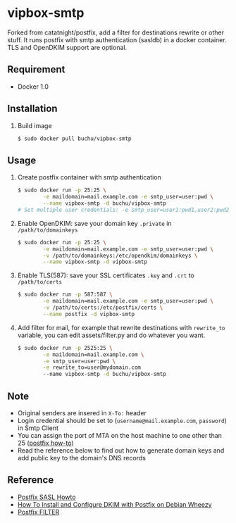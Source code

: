 vipbox-smtp
==============

Forked from catatnight/postfix, add a filter for destinations rewrite or other stuff.
It runs postfix with smtp authentication (sasldb) in a docker container.
TLS and OpenDKIM support are optional. 

## Requirement
+ Docker 1.0

## Installation
1. Build image

	```bash
	$ sudo docker pull buchu/vipbox-smtp
	```

## Usage
1. Create postfix container with smtp authentication

	```bash
	$ sudo docker run -p 25:25 \
			-e maildomain=mail.example.com -e smtp_user=user:pwd \
			--name vipbox-smtp -d buchu/vipbox-smtp
	# Set multiple user credentials: -e smtp_user=user1:pwd1,user2:pwd2,...,userN:pwdN
	```
2. Enable OpenDKIM: save your domain key ```.private``` in ```/path/to/domainkeys```

	```bash
	$ sudo docker run -p 25:25 \
			-e maildomain=mail.example.com -e smtp_user=user:pwd \
			-v /path/to/domainkeys:/etc/opendkim/domainkeys \
			--name vipbox-smtp -d vipbox-smtp
	```
3. Enable TLS(587): save your SSL certificates ```.key``` and ```.crt``` to  ```/path/to/certs```

	```bash
	$ sudo docker run -p 587:587 \
			-e maildomain=mail.example.com -e smtp_user=user:pwd \
			-v /path/to/certs:/etc/postfix/certs \
			--name postfix -d vipbox-smtp
	```

4. Add filter for mail, for example that rewrite destinations with ```rewrite_to``` variable, you can edit assets/filter.py and do whatever you want.
	```bash
	$ sudo docker run -p 2525:25 \
			-e maildomain=mail.example.com \
			-e smtp_user=user:pwd \
			-e rewrite_to=user@mydomain.com
			--name vipbox-smtp -d buchu/vipbox-smtp
	```

## Note
+ Original senders are insered in `X-To:` header
+ Login credential should be set to (`username@mail.example.com`, `password`) in Smtp Client
+ You can assign the port of MTA on the host machine to one other than 25 ([postfix how-to](http://www.postfix.org/MULTI_INSTANCE_README.html))
+ Read the reference below to find out how to generate domain keys and add public key to the domain's DNS records

## Reference
+ [Postfix SASL Howto](http://www.postfix.org/SASL_README.html)
+ [How To Install and Configure DKIM with Postfix on Debian Wheezy](https://www.digitalocean.com/community/articles/how-to-install-and-configure-dkim-with-postfix-on-debian-wheezy)
+ [Postfix FILTER](http://www.postfix.org/FILTER_README.html)
